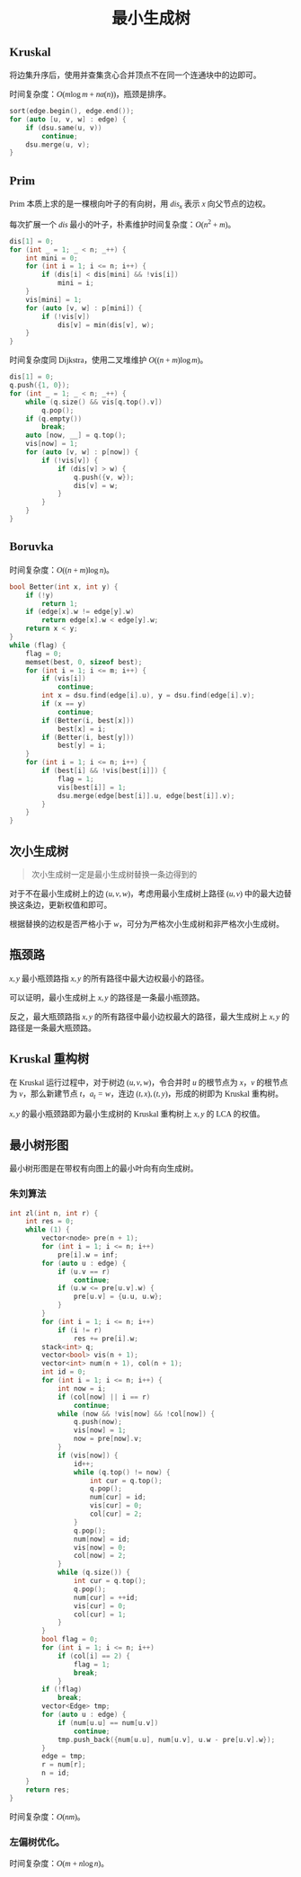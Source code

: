<style>
 body {
  font-family: "楷体"
}
</style>

<h1><center>最小生成树</center></h1>

## Kruskal

将边集升序后，使用并查集贪心合并顶点不在同一个连通块中的边即可。

时间复杂度：$O(m\log m+n\alpha(n))$，瓶颈是排序。

```cpp
sort(edge.begin(), edge.end());
for (auto [u, v, w] : edge) {
    if (dsu.same(u, v))
        continue;
    dsu.merge(u, v);
}
```

## Prim

Prim 本质上求的是一棵根向叶子的有向树，用 $dis_x$ 表示 $x$ 向父节点的边权。

每次扩展一个 $dis$ 最小的叶子，朴素维护时间复杂度：$O(n^2+m)$。

```cpp
dis[1] = 0;
for (int _ = 1; _ < n; _++) {
    int mini = 0;
    for (int i = 1; i <= n; i++) {
        if (dis[i] < dis[mini] && !vis[i])
            mini = i;
    }
    vis[mini] = 1;
    for (auto [v, w] : p[mini]) {
        if (!vis[v])
            dis[v] = min(dis[v], w);
    }
}
```

时间复杂度同 Dijkstra，使用二叉堆维护 $O((n+m)\log m)$。

```cpp
dis[1] = 0;
q.push({1, 0});
for (int _ = 1; _ < n; _++) {
    while (q.size() && vis[q.top().v])
        q.pop();
    if (q.empty())
        break;
    auto [now, __] = q.top();
    vis[now] = 1;
    for (auto [v, w] : p[now]) {
        if (!vis[v]) {
            if (dis[v] > w) {
                q.push({v, w});
                dis[v] = w;
            }
        }
    }
}
```

## Boruvka

时间复杂度：$O((n+m)\log n)$。

```cpp
bool Better(int x, int y) {
    if (!y)
        return 1;
    if (edge[x].w != edge[y].w)
        return edge[x].w < edge[y].w;
    return x < y;
}
while (flag) {
    flag = 0;
    memset(best, 0, sizeof best);
    for (int i = 1; i <= m; i++) {
        if (vis[i])
            continue;
        int x = dsu.find(edge[i].u), y = dsu.find(edge[i].v);
        if (x == y)
            continue;
        if (Better(i, best[x]))
            best[x] = i;
        if (Better(i, best[y]))
            best[y] = i;
    }
    for (int i = 1; i <= n; i++) {
        if (best[i] && !vis[best[i]]) {
            flag = 1;
            vis[best[i]] = 1;
            dsu.merge(edge[best[i]].u, edge[best[i]].v);
        }
    }
}
```

## 次小生成树

> 次小生成树一定是最小生成树替换一条边得到的


对于不在最小生成树上的边 $(u,v,w)$，考虑用最小生成树上路径 $(u,v)$ 中的最大边替换这条边，更新权值和即可。

根据替换的边权是否严格小于 $w$，可分为严格次小生成树和非严格次小生成树。

## 瓶颈路

$x,y$ 最小瓶颈路指 $x,y$ 的所有路径中最大边权最小的路径。

可以证明，最小生成树上 $x,y$ 的路径是一条最小瓶颈路。

反之，最大瓶颈路指 $x,y$ 的所有路径中最小边权最大的路径，最大生成树上 $x,y$ 的路径是一条最大瓶颈路。

## Kruskal 重构树

在 Kruskal 运行过程中，对于树边 $(u,v,w)$，令合并时 $u$ 的根节点为 $x$，$v$ 的根节点为 $v$，那么新建节点 $t$，$a_t=w$，连边 $(t,x),(t,y)$，形成的树即为 Kruskal 重构树。

$x,y$ 的最小瓶颈路即为最小生成树的 Kruskal 重构树上 $x,y$ 的 LCA 的权值。


## 最小树形图

最小树形图是在带权有向图上的最小叶向有向生成树。

### 朱刘算法

```cpp
int zl(int n, int r) {
    int res = 0;
    while (1) {
        vector<node> pre(n + 1);
        for (int i = 1; i <= n; i++)
            pre[i].w = inf;
        for (auto u : edge) {
            if (u.v == r)
                continue;
            if (u.w <= pre[u.v].w) {
                pre[u.v] = {u.u, u.w};
            }
        }
        for (int i = 1; i <= n; i++)
            if (i != r)
                res += pre[i].w;
        stack<int> q;
        vector<bool> vis(n + 1);
        vector<int> num(n + 1), col(n + 1);
        int id = 0;
        for (int i = 1; i <= n; i++) {
            int now = i;
            if (col[now] || i == r)
                continue;
            while (now && !vis[now] && !col[now]) {
                q.push(now);
                vis[now] = 1;
                now = pre[now].v;
            }
            if (vis[now]) {
                id++;
                while (q.top() != now) {
                    int cur = q.top();
                    q.pop();
                    num[cur] = id;
                    vis[cur] = 0;
                    col[cur] = 2;
                }
                q.pop();
                num[now] = id;
                vis[now] = 0;
                col[now] = 2;
            }
            while (q.size()) {
                int cur = q.top();
                q.pop();
                num[cur] = ++id;
                vis[cur] = 0;
                col[cur] = 1;
            }
        }
        bool flag = 0;
        for (int i = 1; i <= n; i++)
            if (col[i] == 2) {
                flag = 1;
                break;
            }
        if (!flag)
            break;
        vector<Edge> tmp;
        for (auto u : edge) {
            if (num[u.u] == num[u.v])
                continue;
            tmp.push_back({num[u.u], num[u.v], u.w - pre[u.v].w});
        }
        edge = tmp;
        r = num[r];
        n = id;
    }
    return res;
}
```

时间复杂度：$O(nm)$。


### 左偏树优化。


时间复杂度：$O(m+n\log n)$。